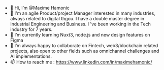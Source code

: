 - 👋 Hi, I’m @Maxime Hamonic
- 👀 I'm an agile Product/project Manager interested in many industries, always related to digital thgou. I have a double master degree in Industrial Engineering and Business. I 've been working in the Tech industry for 7 years.
- 🌱 I’m currently learning Nuxt3, node.js and new design features on Figma
- 💞️ I’m always happy to collaborate on Fintech, web3/blockchain related projects, also open to other fields such as omnichannel challenges and AI implementations.
- 📫 How to reach me : https://www.linkedin.com/in/maximehamonic/

<!---
Maximevin/Maximevin is a ✨ special ✨ repository because its `README.md` (this file) appears on your GitHub profile.
You can click the Preview link to take a look at your changes.
--->

